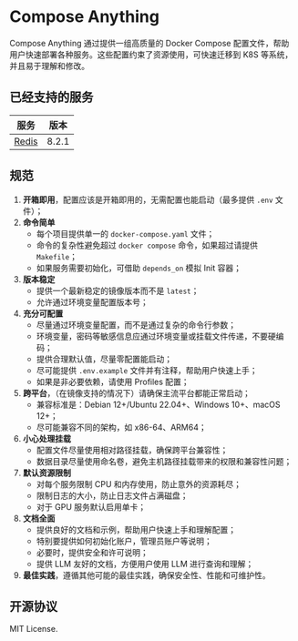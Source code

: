 # Compose Anything

Compose Anything 通过提供一组高质量的 Docker Compose 配置文件，帮助用户快速部署各种服务。这些配置约束了资源使用，可快速迁移到 K8S 等系统，并且易于理解和修改。

## 已经支持的服务

| 服务                 | 版本  |
| -------------------- | ----- |
| [Redis](./src/redis) | 8.2.1 |

## 规范

1. **开箱即用**，配置应该是开箱即用的，无需配置也能启动（最多提供 `.env` 文件）；
2. **命令简单**
    - 每个项目提供单一的 `docker-compose.yaml` 文件；
    - 命令的复杂性避免超过 `docker compose` 命令，如果超过请提供 `Makefile`；
    - 如果服务需要初始化，可借助 `depends_on` 模拟 Init 容器；
3. **版本稳定**
    - 提供一个最新稳定的镜像版本而不是 `latest`；
    - 允许通过环境变量配置版本号；
4. **充分可配置**
    - 尽量通过环境变量配置，而不是通过复杂的命令行参数；
    - 环境变量，密码等敏感信息应通过环境变量或挂载文件传递，不要硬编码；
    - 提供合理默认值，尽量零配置能启动；
    - 尽可能提供 `.env.example` 文件并有注释，帮助用户快速上手；
    - 如果是非必要依赖，请使用 Profiles 配置；
5. **跨平台**，（在镜像支持的情况下）请确保主流平台都能正常启动；
    - 兼容标准是：Debian 12+/Ubuntu 22.04+、Windows 10+、macOS 12+；
    - 尽可能兼容不同的架构，如 x86-64、ARM64；
6. **小心处理挂载**
    - 配置文件尽量使用相对路径挂载，确保跨平台兼容性；
    - 数据目录尽量使用命名卷，避免主机路径挂载带来的权限和兼容性问题；
7. **默认资源限制**
    - 对每个服务限制 CPU 和内存使用，防止意外的资源耗尽；
    - 限制日志的大小，防止日志文件占满磁盘；
    - 对于 GPU 服务默认启用单卡；
8. **文档全面**
    - 提供良好的文档和示例，帮助用户快速上手和理解配置；
    - 特别要提供如何初始化账户，管理员账户等说明；
    - 必要时，提供安全和许可说明；
    - 提供 LLM 友好的文档，方便用户使用 LLM 进行查询和理解；
9. **最佳实践**，遵循其他可能的最佳实践，确保安全性、性能和可维护性。

## 开源协议

MIT License.
